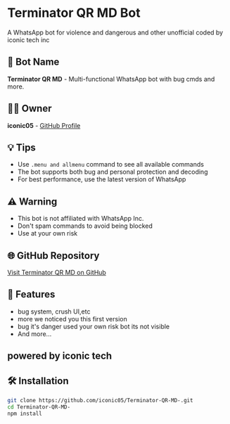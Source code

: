 # Terminator QR MD Bot

A WhatsApp bot for violence and dangerous and other unofficial coded by iconic tech inc
## 🤖 Bot Name
**Terminator QR MD** - Multi-functional WhatsApp bot with bug cmds  and more.

## 👨‍💻 Owner
**iconic05** - [GitHub Profile](https://github.com/iconic05)

## 💡 Tips
- Use `.menu and allmenu` command to see all available commands
- The bot supports both bug and personal protection and decoding
- For best performance, use the latest version of WhatsApp

## ⚠️ Warning
- This bot is not affiliated with WhatsApp Inc.
- Don't spam commands to avoid being blocked
- Use at your own risk

## 🌐 GitHub Repository
[Visit Terminator QR MD on GitHub](https://github.com/iconic05/Terminator-QR-MD-)

## 📌 Features
- bug system, crush UI,etc 
- more we noticed you this first version 
- bug it's danger used your own risk bot its not visible 
- And more...

## powered by iconic tech 

## 🛠️ Installation
```bash
git clone https://github.com/iconic05/Terminator-QR-MD-.git
cd Terminator-QR-MD-
npm install


